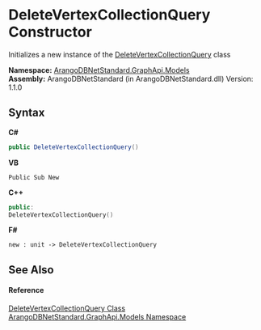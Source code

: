 # DeleteVertexCollectionQuery Constructor 
 

Initializes a new instance of the <a href="59049c6f-192c-9199-6e45-1e2a0f15ce90">DeleteVertexCollectionQuery</a> class

**Namespace:**&nbsp;<a href="6fb2338d-d8f7-f9c1-2056-1702fe9bf954">ArangoDBNetStandard.GraphApi.Models</a><br />**Assembly:**&nbsp;ArangoDBNetStandard (in ArangoDBNetStandard.dll) Version: 1.1.0

## Syntax

**C#**<br />
``` C#
public DeleteVertexCollectionQuery()
```

**VB**<br />
``` VB
Public Sub New
```

**C++**<br />
``` C++
public:
DeleteVertexCollectionQuery()
```

**F#**<br />
``` F#
new : unit -> DeleteVertexCollectionQuery
```


## See Also


#### Reference
<a href="59049c6f-192c-9199-6e45-1e2a0f15ce90">DeleteVertexCollectionQuery Class</a><br /><a href="6fb2338d-d8f7-f9c1-2056-1702fe9bf954">ArangoDBNetStandard.GraphApi.Models Namespace</a><br />